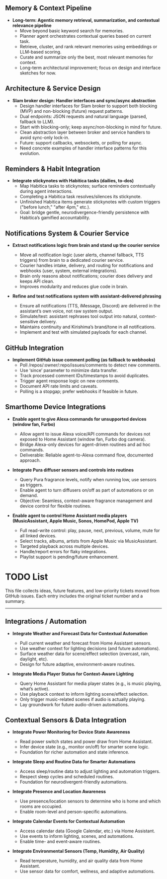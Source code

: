 ## Memory & Context Pipeline

- **Long-term: Agentic memory retrieval, summarization, and contextual relevance pipeline**
	- Move beyond basic keyword search for memories.
	- Planner agent orchestrates contextual queries based on current task.
	- Retrieve, cluster, and rank relevant memories using embeddings or LLM-based scoring.
	- Curate and summarize only the best, most relevant memories for context.
	- Long-term architectural improvement; focus on design and interface sketches for now.
## Architecture & Service Design

- **Slam broker design: Handler interfaces and sync/async abstraction**
	- Design handler interfaces for Slam broker to support both blocking (MVP) and non-blocking (future) request patterns.
	- Dual endpoints: JSON requests and natural language (parsed, fallback to LLM).
	- Start with blocking-only; keep async/non-blocking in mind for future.
	- Clean abstraction layer between broker and service handlers to avoid sync-only lock-in.
	- Future: support callbacks, websockets, or polling for async.
	- Need concrete examples of handler interface patterns for this evolution.
## Reminders & Habit Integration

- **Integrate stickynotes with Habitica tasks (dailies, to-dos)**
	- Map Habitica tasks to stickynotes; surface reminders contextually during agent interactions.
	- Completing a Habitica task resolves/silences its stickynote.
	- Unfinished Habitica items generate stickynotes with custom triggers ("before lunch," "after 4pm," etc.).
	- Goal: bridge gentle, neurodivergence-friendly persistence with Habitica’s gamified accountability.
## Notifications System & Courier Service

- **Extract notifications logic from brain and stand up the courier service**
	- Move all notification logic (user alerts, channel fallback, TTS triggers) from brain to a dedicated courier service.
	- Courier handles intake, delivery, and routing for notifications and webhooks (user, system, external integrations).
	- Brain only reasons about notifications; courier does delivery and keeps API clean.
	- Improves modularity and reduces glue code in brain.

- **Refine and test notifications system with assistant-delivered phrasing**
	- Ensure all notifications (TTS, iMessage, Discord) are delivered in the assistant’s own voice, not raw system output.
	- Simulate/test: assistant rephrases tool output into natural, context-sensitive delivery.
	- Maintains continuity and Kirishima’s brand/tone in all notifications.
	- Implement and test with simulated payloads for each channel.
## GitHub Integration

- **Implement GitHub issue comment polling (as fallback to webhooks)**
	- Poll /repos/:owner/:repo/issues/comments to detect new comments.
	- Use ‘since’ parameter to minimize data transfer.
	- Track processed comment IDs/timestamps to avoid duplicates.
	- Trigger agent response logic on new comments.
	- Document API rate limits and caveats.
	- Polling is a stopgap; prefer webhooks if feasible in future.
## Smarthome Device Integrations

- **Enable agent to give Alexa commands for unsupported devices (window fan, Furbo)**
	- Allow agent to issue Alexa voice/API commands for devices not exposed to Home Assistant (window fan, Furbo dog camera).
	- Bridge Alexa-only devices for agent-driven routines and ad hoc commands.
	- Deliverable: Reliable agent-to-Alexa command flow, documented approach.

- **Integrate Pura diffuser sensors and controls into routines**
	- Query Pura fragrance levels, notify when running low, use sensors as triggers.
	- Enable agent to turn diffusers on/off as part of automations or on demand.
	- Objective: Seamless, context-aware fragrance management and device control for flexible routines.

- **Enable agent to control Home Assistant media players (MusicAssistant, Apple Music, Sonos, HomePod, Apple TV)**
	- Full read-write control: play, pause, next, previous, volume, mute for all linked devices.
	- Select tracks, albums, artists from Apple Music via MusicAssistant.
	- Targeted playback across multiple devices.
	- Handle/report errors for flaky integrations.
	- Playlist support is pending/future enhancement.
# TODO List

This file collects ideas, future features, and low-priority tickets moved from GitHub issues. Each entry includes the original ticket number and a summary.

---

## Integrations / Automation

- **Integrate Weather and Forecast Data for Contextual Automation**
	- Pull current weather and forecast from Home Assistant sensors.
	- Use weather context for lighting decisions (and future automations).
	- Surface weather data for scene/effect selection (overcast, rain, daylight, etc).
	- Design for future adaptive, environment-aware routines.

- **Integrate Media Player Status for Context-Aware Lighting**
	- Query Home Assistant for media player states (e.g., is music playing, what’s active).
	- Use playback context to inform lighting scene/effect selection.
	- Only trigger music-related scenes if audio is actually playing.
	- Lay groundwork for future audio-driven automations.

## Contextual Sensors & Data Integration

- **Integrate Power Monitoring for Device State Awareness**
	- Read power switch states and power draw from Home Assistant.
	- Infer device state (e.g., monitor on/off) for smarter scene logic.
	- Foundation for richer automation and state inference.

- **Integrate Sleep and Routine Data for Smarter Automations**
	- Access sleep/routine data to adjust lighting and automation triggers.
	- Respect sleep cycles and scheduled routines.
	- Foundation for neurodivergent-friendly automations.

- **Integrate Presence and Location Awareness**
	- Use presence/location sensors to determine who is home and which rooms are occupied.
	- Enable room-level and person-specific automations.

- **Integrate Calendar Events for Contextual Automation**
	- Access calendar data (Google Calendar, etc.) via Home Assistant.
	- Use events to inform lighting, scenes, and automations.
	- Enable time- and event-aware routines.

- **Integrate Environmental Sensors (Temp, Humidity, Air Quality)**
	- Read temperature, humidity, and air quality data from Home Assistant.
	- Use sensor data for comfort, wellness, and adaptive automations.
